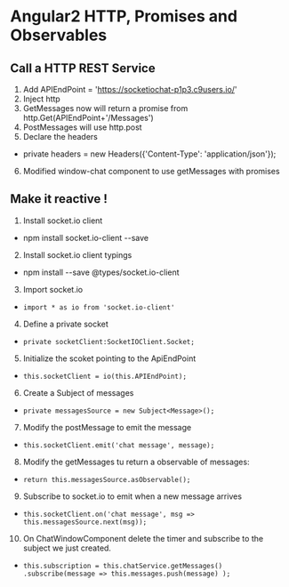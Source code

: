 # Angular2 HTTP, Promises and Observables

## Call a HTTP REST Service

1. Add APIEndPoint =  'https://socketiochat-p1p3.c9users.io/'
2. Inject http
3. GetMessages now will return a promise from http.Get(APIEndPoint+'/Messages')
4. PostMessages will use http.post 
5. Declare the headers 
  * private headers = new Headers({'Content-Type': 'application/json'});
6.  Modified window-chat component to use getMessages with promises


## Make it reactive !

1. Install socket.io client
  * npm install socket.io-client --save
2. Install socket.io client typings
  * npm install --save @types/socket.io-client
3. Import socket.io 
  * `import * as io from 'socket.io-client'`
4. Define a private socket
  * `private socketClient:SocketIOClient.Socket;`
5. Initialize the scoket pointing to the ApiEndPoint
  * `this.socketClient = io(this.APIEndPoint);`
6. Create a Subject of messages
  * `private messagesSource = new Subject<Message>();`
7. Modify the postMessage to emit the message 
  * `this.socketClient.emit('chat message', message);`
8. Modify the getMessages tu return a observable of messages:
  * `return this.messagesSource.asObservable();`
9. Subscribe to socket.io to emit when a new message arrives
  *  `this.socketClient.on('chat message', msg => this.messagesSource.next(msg));`
10. On ChatWindowComponent delete the timer and subscribe to the subject we just created.
  * `this.subscription = this.chatService.getMessages()
            .subscribe(message =>
                this.messages.push(message)
            );`

